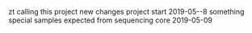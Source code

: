 zt calling this project
new changes
project start 2019-05--8
something special
samples expected from sequencing core 2019-05-09

